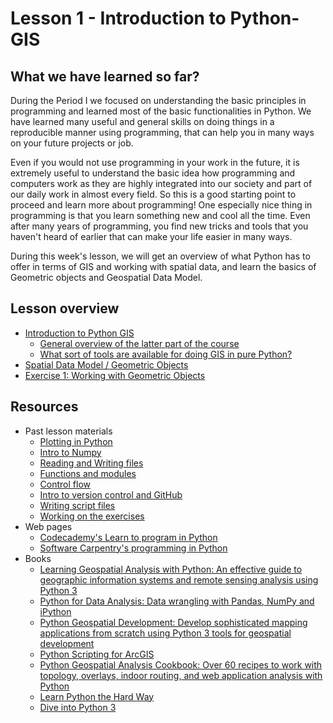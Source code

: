 # Lesson 1 - Introduction to Python-GIS

## What we have learned so far?

During the Period I we focused on understanding the basic principles in programming and learned most of the basic functionalities in Python. 
We have learned many useful and general skills on doing things in a reproducible manner using programming, 
that can help you in many ways on your future projects or job. 

Even if you would not use programming in your work in the future, 
it is extremely useful to understand the basic idea how programming and computers work as they are highly integrated into our society and part of our daily work in 
almost every field. So this is a good starting point to proceed and learn more about programming! One especially nice thing in programming is that you learn something
new and cool all the time. Even after many years of programming, you find new tricks and tools that you haven't heard of earlier that can make your life easier in many
ways. 

During this week's lesson, we will get an overview of what Python has to offer in terms of GIS and working with spatial data, and learn the basics of Geometric objects
and Geospatial Data Model.  

## Lesson overview

- [Introduction to Python GIS](Lesson/Intro-Python-GIS.md)
  - [General overview of the latter part of the course](Lesson/Intro-Python-GIS.md#overview)
  - [What sort of tools are available for doing GIS in pure Python?](Lesson/Intro-Python-GIS.md#modules)
- [Spatial Data Model / Geometric Objects](Lesson/Geometric-Objects.md)
- [Exercise 1: Working with Geometric Objects]()

## Resources

- Past lesson materials
  - [Plotting in Python](https://github.com/Python-for-geo-people/Lesson-7-Plotting)
  - [Intro to Numpy](https://github.com/Python-for-geo-people/Lesson-6-Intro-to-NumPy)
  - [Reading and Writing files](https://github.com/Python-for-geo-people/Lesson-5-Reading-Writing)
  - [Functions and modules](https://github.com/Python-for-geo-people/Functions-and-modules)
  - [Control flow](https://github.com/Python-for-geo-people/Control-flow)
  - [Intro to version control and GitHub](https://github.com/Python-for-geo-people/Diving-into-Python/tree/master/Lesson/intro-to-GitHub.md)
  - [Writing script files](https://github.com/Python-for-geo-people/Diving-into-Python/tree/master/Lesson/writing-scripts.md)
  - [Working on the exercises](https://github.com/Python-for-geo-people/Diving-into-Python/tree/master/Lesson/working-on-assignment.md)
- Web pages
  - [Codecademy's Learn to program in Python](https://www.codecademy.com/learn/python)
  - [Software Carpentry's programming in Python](https://swcarpentry.github.io/python-novice-inflammation/)
- Books
  - [Learning Geospatial Analysis with Python: An effective guide to geographic information systems and remote sensing analysis using Python 3](https://www.packtpub.com/application-development/learning-geospatial-analysis-python-second-edition)
  - [Python for Data Analysis: Data wrangling with Pandas, NumPy and iPython](http://www.amazon.com/Python-Data-Analysis-Wrangling-IPython/dp/1449319793)
  - [Python Geospatial Development: Develop sophisticated mapping applications from scratch using Python 3 tools for geospatial development](https://www.packtpub.com/application-development/python-geospatial-development-third-edition)
  - [Python Scripting for ArcGIS](https://www.amazon.com/Python-Scripting-ArcGIS-Paul-Zandbergen/dp/1589482824/ref=asap_bc?ie=UTF8)
  - [Python Geospatial Analysis Cookbook: Over 60 recipes to work with topology, overlays, indoor routing, and web application analysis with Python](https://www.packtpub.com/big-data-and-business-intelligence/python-geospatial-analysis-cookbook)
  - [Learn Python the Hard Way](http://learnpythonthehardway.org/book/)
  - [Dive into Python 3](http://www.diveinto.org/python3/)
